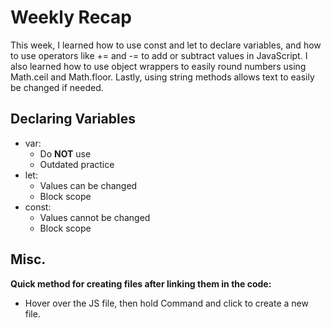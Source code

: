 # Weekly Recap
This week, I learned how to use const and let to declare variables, and how to use operators like += and -= to add or subtract values in JavaScript. I also learned how to use object wrappers to easily round numbers using Math.ceil and Math.floor. Lastly, using string methods allows text to easily be changed if needed.

## Declaring Variables
- var:
    - Do **NOT** use 
    - Outdated practice
- let: 
    - Values can be changed
    - Block scope
- const:
    - Values cannot be changed
    - Block scope
    
## Misc.
**Quick method for creating files after linking them in the code:**
- Hover over the JS file, then hold Command and click to create a new file.